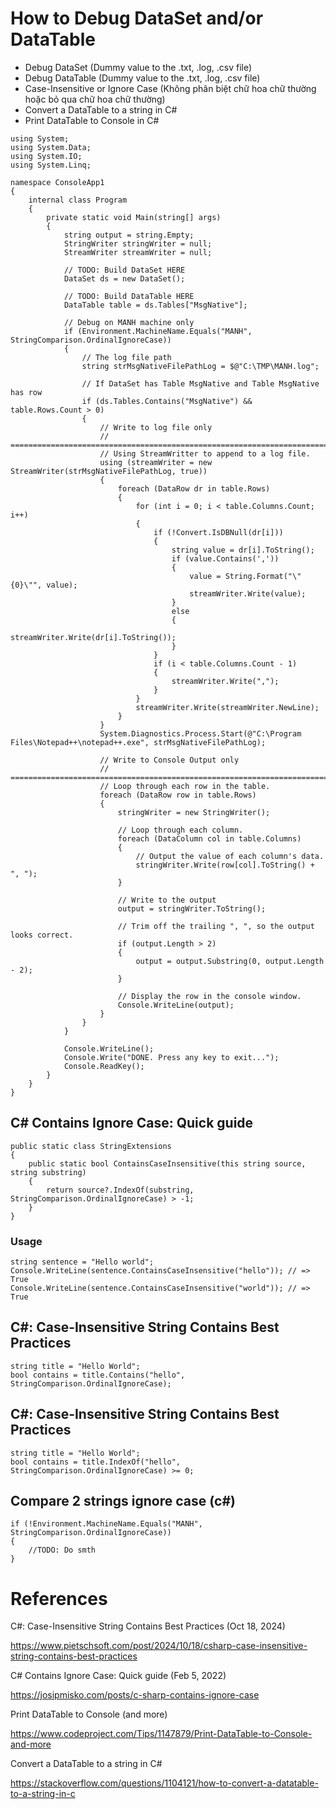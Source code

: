# How to Debug DataSet and/or DataTable
+ Debug DataSet (Dummy value to the .txt, .log, .csv file)
+ Debug DataTable (Dummy value to the .txt, .log, .csv file)
+ Case-Insensitive or Ignore Case (Không phân biệt chữ hoa chữ thường hoặc bỏ qua chữ hoa chữ thường)
+ Convert a DataTable to a string in C#
+ Print DataTable to Console in C#

```
using System;
using System.Data;
using System.IO;
using System.Linq;

namespace ConsoleApp1
{
    internal class Program
    {
        private static void Main(string[] args)
        {
            string output = string.Empty;
            StringWriter stringWriter = null;
            StreamWriter streamWriter = null;

            // TODO: Build DataSet HERE
            DataSet ds = new DataSet();

            // TODO: Build DataTable HERE
            DataTable table = ds.Tables["MsgNative"];

            // Debug on MANH machine only
            if (Environment.MachineName.Equals("MANH", StringComparison.OrdinalIgnoreCase))
            {
                // The log file path
                string strMsgNativeFilePathLog = $@"C:\TMP\MANH.log";

                // If DataSet has Table MsgNative and Table MsgNative has row
                if (ds.Tables.Contains("MsgNative") && table.Rows.Count > 0)
                {
                    // Write to log file only
                    // ====================================================================================================
                    // Using StreamWritter to append to a log file.
                    using (streamWriter = new StreamWriter(strMsgNativeFilePathLog, true))
                    {
                        foreach (DataRow dr in table.Rows)
                        {
                            for (int i = 0; i < table.Columns.Count; i++)
                            {
                                if (!Convert.IsDBNull(dr[i]))
                                {
                                    string value = dr[i].ToString();
                                    if (value.Contains(','))
                                    {
                                        value = String.Format("\"{0}\"", value);
                                        streamWriter.Write(value);
                                    }
                                    else
                                    {
                                        streamWriter.Write(dr[i].ToString());
                                    }
                                }
                                if (i < table.Columns.Count - 1)
                                {
                                    streamWriter.Write(",");
                                }
                            }
                            streamWriter.Write(streamWriter.NewLine);
                        }
                    }
                    System.Diagnostics.Process.Start(@"C:\Program Files\Notepad++\notepad++.exe", strMsgNativeFilePathLog);

                    // Write to Console Output only
                    // ====================================================================================================
                    // Loop through each row in the table.
                    foreach (DataRow row in table.Rows)
                    {
                        stringWriter = new StringWriter();

                        // Loop through each column.
                        foreach (DataColumn col in table.Columns)
                        {
                            // Output the value of each column's data.
                            stringWriter.Write(row[col].ToString() + ", ");
                        }

                        // Write to the output
                        output = stringWriter.ToString();

                        // Trim off the trailing ", ", so the output looks correct.
                        if (output.Length > 2)
                        {
                            output = output.Substring(0, output.Length - 2);
                        }

                        // Display the row in the console window.
                        Console.WriteLine(output);
                    }
                }
            }

            Console.WriteLine();
            Console.Write("DONE. Press any key to exit...");
            Console.ReadKey();
        }
    }
}
```

## C# Contains Ignore Case: Quick guide
```
public static class StringExtensions
{
    public static bool ContainsCaseInsensitive(this string source, string substring)
    {
        return source?.IndexOf(substring, StringComparison.OrdinalIgnoreCase) > -1;
    }
}
```

### Usage
```
string sentence = "Hello world";
Console.WriteLine(sentence.ContainsCaseInsensitive("hello")); // => True
Console.WriteLine(sentence.ContainsCaseInsensitive("world")); // => True
```

## C#: Case-Insensitive String Contains Best Practices
```
string title = "Hello World";
bool contains = title.Contains("hello", StringComparison.OrdinalIgnoreCase);
```

## C#: Case-Insensitive String Contains Best Practices
```
string title = "Hello World";
bool contains = title.IndexOf("hello", StringComparison.OrdinalIgnoreCase) >= 0;
```

## Compare 2 strings ignore case (c#)
```
if (!Environment.MachineName.Equals("MANH", StringComparison.OrdinalIgnoreCase))
{
    //TODO: Do smth
}
```

# References

C#: Case-Insensitive String Contains Best Practices (Oct 18, 2024)

https://www.pietschsoft.com/post/2024/10/18/csharp-case-insensitive-string-contains-best-practices

C# Contains Ignore Case: Quick guide (Feb 5, 2022)

https://josipmisko.com/posts/c-sharp-contains-ignore-case

Print DataTable to Console (and more)

https://www.codeproject.com/Tips/1147879/Print-DataTable-to-Console-and-more

Convert a DataTable to a string in C#

https://stackoverflow.com/questions/1104121/how-to-convert-a-datatable-to-a-string-in-c
